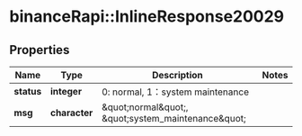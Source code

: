 # binanceRapi::InlineResponse20029


## Properties
Name | Type | Description | Notes
------------ | ------------- | ------------- | -------------
**status** | **integer** | 0: normal, 1：system maintenance | 
**msg** | **character** | \&quot;normal\&quot;, \&quot;system_maintenance\&quot; | 


